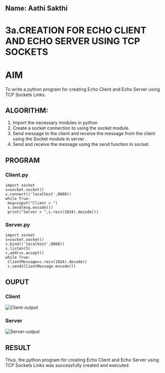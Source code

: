## Name: Aathi Sakthi
# 3a.CREATION FOR ECHO CLIENT AND ECHO SERVER USING TCP SOCKETS
# AIM
To write a python program for creating Echo Client and Echo Server using TCP
Sockets Links.
## ALGORITHM:
1. Import the necessary modules in python
2. Create a socket connection to using the socket module.
3. Send message to the client and receive the message from the client using the Socket module in
 server .
4. Send and receive the message using the send function in socket.
## PROGRAM
### Client.py
```
import socket
s=socket.socket()
s.connect(('localhost',8000))
while True:
 msg=input("Client > ")
 s.send(msg.encode())
 print("Server > ",s.recv(1024).decode())
```
### Server.py
~~~
import socket
s=socket.socket()
s.bind(('localhost',8000))
s.listen(5)
c,addr=s.accept()
while True:
 ClientMessage=c.recv(1024).decode()
 c.send(ClientMessage.encode())
~~~
## OUPUT
### Client
![Client-output](https://github.com/user-attachments/assets/a60247b7-2768-455c-9777-95f63f0443c9)
### Server
![Server-output](https://github.com/user-attachments/assets/77644c9c-de79-431c-ab2d-4c3833ab0ce1)
## RESULT
Thus, the python program for creating Echo Client and Echo Server using TCP Sockets Links 
was successfully created and executed.
